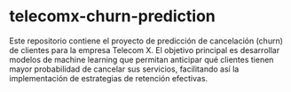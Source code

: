 # telecomx-churn-prediction
Este repositorio contiene el proyecto de predicción de cancelación (churn) de clientes para la empresa Telecom X. El objetivo principal es desarrollar modelos de machine learning que permitan anticipar qué clientes tienen mayor probabilidad de cancelar sus servicios, facilitando así la implementación de estrategias de retención efectivas.
